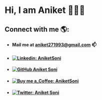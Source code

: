 # Hi, I am Aniket 👋👨‍💻 

## Connect with me 🌎:
- #### Mail me at aniket271993@gmail.com 📫
- #### [![Linkedin: AniketSoni](https://img.shields.io/badge/-AniketSoni-blue?style=flat-square&logo=Linkedin&logoColor=white&link=https://www.linkedin.com/in/aniketsoni/)](https://www.linkedin.com/in/aniketsoni/)
- #### [![GitHub Aniket Soni](https://img.shields.io/github/followers/aniketsoni1?label=follow&style=social)](https://github.com/aniketsoni1)
- #### [![Buy me a_Coffee: AniketSoni](https://img.shields.io/badge/-☕_Buy_me_Coffee-blue?style=flat-square&logo=☕&logoColor=white&link=https://paypal.me/AniketSoni)](https://paypal.me/AniketSoni)
- #### [![Twitter: Aniket Soni](https://img.shields.io/twitter/follow/aniketsoni?style=social)](https://twitter.com/aniketsoni)


<!--
**aniketsoni1/aniketsoni1** is a ✨ _special_ ✨ repository because its `README.md` (this file) appears on your GitHub profile.

Here are some ideas to get you started:

- 🔭 I’m currently working on ...
- 🌱 I’m currently learning ...
- 👯 I’m looking to collaborate on ...
- 🤔 I’m looking for help with ...
- 💬 Ask me about ...
- 📫 How to reach me: ...
- 😄 Pronouns: ...
- ⚡ Fun fact: ...
-->
